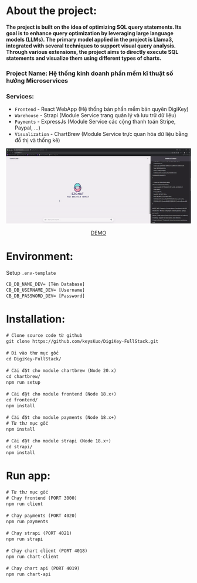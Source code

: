 # About the project:

**The project is built on the idea of optimizing SQL query statements. Its goal is to enhance query optimization by leveraging large language models (LLMs). The primary model applied in the project is Llama3, integrated with several techniques to support visual query analysis. Through various extensions, the project aims to directly execute SQL statements and visualize them using different types of charts.**

### **Project Name: Hệ thống kinh doanh phần mềm kĩ thuật số hướng Microservices**

### **Services:**
- ``Frontend`` - React WebApp (Hệ thống bán phần mềm bản quyên DigiKey)
- ``Warehouse`` - Strapi (Module Service trang quản lý và lưu trữ dữ liệu)
- ``Payments`` - ExpressJs (Module Service các cộng thanh toán Stripe, Paypal, ...)
- ``Visualization`` - ChartBrew (Module Service trực quan hóa dữ liệu bằng đồ thị và thống kê)

<div align="center">
<img src="frontend/public/Llama3Visualization-ezgif.com-video-to-gif-converter.gif" alt="..." />
<p><a href="http://localhost:3000">DEMO</a></p>
</div>

# Environment:

Setup ``.env-template`` 

```shell
CB_DB_NAME_DEV= [Tên Database]
CB_DB_USERNAME_DEV= [Username]
CB_DB_PASSWORD_DEV= [Password]
```

# Installation:

```shell
# Clone source code từ github
git clone https://github.com/keysKuo/DigiKey-FullStack.git

# Đi vào thư mục gốc
cd DigiKey-FullStack/

# Cài đặt cho module chartbrew (Node 20.x)
cd chartbrew/
npm run setup

# Cài đặt cho module frontend (Node 18.x+)
cd frontend/
npm install

# Cài đặt cho module payments (Node 18.x+)
# Từ thư mục gốc
npm install

# Cài đặt cho module strapi (Node 18.x+)
cd strapi/
npm install
```

# Run app:

```shell 
# Từ thư mục gốc
# Chạy frontend (PORT 3000)
npm run client

# Chạy payments (PORT 4020)
npm run payments

# Chạy strapi (PORT 4021)
npm run strapi

# Chạy chart client (PORT 4018)
npm run chart-client

# Chạy chart api (PORT 4019)
npm run chart-api
```


